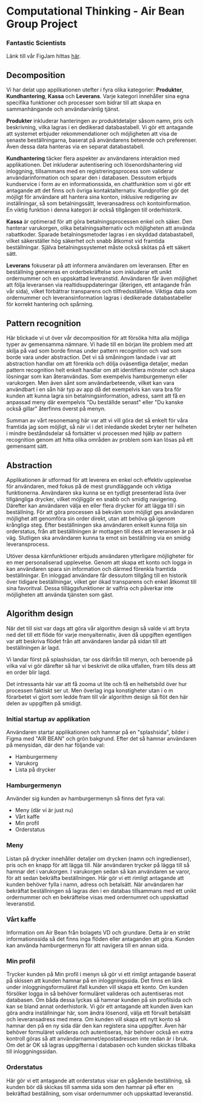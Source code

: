 # Computational Thinking - Air Bean Group Project
### **Fantastic Scientists**

Länk till vår FigJam hittas [här](https://www.figma.com/board/u1q68FuFGJBPCwfCQcJlxe/Computational-Thinking---Group-Project?node-id=0-1&node-type=canvas&t=PhDZA7ApaRL6y3W7-0).

## Decomposition

Vi har delat upp applikationen utefter i fyra olika kategorier: **Produkter**, **Kundhantering**, **Kassa** och **Leverans**. Varje kategori innehåller sina egna specifika funktioner och processer som bidrar till att skapa en sammanhängande och användarvänlig tjänst.

**Produkter** inkluderar hanteringen av produktdetaljer såsom namn, pris och beskrivning, vilka lagras i en dedikerad databastabell. Vi gör ett antagande att systemet erbjuder rekommendationer och möjligheten att visa de senaste beställningarna, baserat på användarens beteende och preferenser. Även dessa data hanteras via en separat databastabell.

**Kundhantering** täcker flera aspekter av användarens interaktion med applikationen. Det inkluderar autentisering och lösenordshantering vid inloggning, tillsammans med en registreringsprocess som validerar användarinformation och sparar den i databasen. Dessutom erbjuds kundservice i form av en informationssida, en chattfunktion som vi gör ett antagande att det finns och övriga kontaktalternativ. Kundprofiler gör det möjligt för användare att hantera sina konton, inklusive redigering av inställningar, så som betalningssätt, leveransadress och kontoinformation. En viktig funktion i denna kategori är också tillgången till orderhistorik.

**Kassa** är optimerad för att göra betalningsprocessen enkel och säker. Den hanterar varukorgen, olika betalningsalternativ och möjligheten att använda rabattkoder. Sparade betalningsmetoder lagras i en skyddad databastabell, vilket säkerställer hög säkerhet och snabb åtkomst vid framtida beställningar. Själva betalningssystemet måste också skötas på ett säkert sätt.

**Leverans** fokuserar på att informera användaren om leveransen. Efter en beställning genereras en orderbekräftelse som inkluderar ett unikt ordernummer och en uppskattad leveranstid. Användaren får även möjlighet att följa leveransen via realtidsuppdateringar (återigen, ett antagande från vår sida), vilket förbättrar transparens och tillfredsställelse. Viktiga data som ordernummer och leveransinformation lagras i dedikerade databastabeller för korrekt hantering och spårning.

## Pattern recognition
Här blickade vi ut över vår decomposition för att försöka hitta alla möjliga typer av gemensamma nämnare. Vi hade till en början lite problem med att skilja på vad som borde finnas under pattern recognition och vad som borde vara under abstraction. Det vi så småningom landade i var att abstraction handlar om att förenkla och dölja oväsentliga detaljer, medan pattern recognition helt enkelt handlar om att identifiera mönster och skapa lösningar som kan återanvändas. Som exempelvis hamburgemenyn eller varukorgen. Men även sånt som användarbeteende, vilket kan vara användbart i en sån här typ av app då det exempelvis kan vara bra för kunden att kunna lagra sin betalningsinformation, adress, samt att få en anpassad meny där exempelvis "Du beställde senast" eller "Du kanske också gillar" återfinns överst på menyn.

Summan av vårt resonemang här var att vi vill göra det så enkelt för våra framtida jag som möjligt, så när vi i det inledande skedet bryter ner helheten i mindre beståndsdelar så fortsätter vi processen med hjälp av pattern recognition genom att hitta olika områden av problem som kan lösas på ett gemensamt sätt.

## Abstraction

Applikationen är utformad för att leverera en enkel och effektiv upplevelse för användaren, med fokus på de mest grundläggande och viktiga funktionerna. Användaren ska kunna se en tydligt presenterad lista över tillgängliga drycker, vilket möjliggör en snabb och smidig navigering. Därefter kan användaren välja en eller flera drycker för att lägga till i sin beställning. För att göra processen så bekväm som möjligt ges användaren möjlighet att genomföra sin order direkt, utan att behöva gå igenom krångliga steg. Efter beställningen ska användaren enkelt kunna följa sin orderstatus, från att beställningen är mottagen till dess att leveransen är på väg. Slutligen ska användaren kunna ta emot sin beställning via en smidig leveransprocess.

Utöver dessa kärnfunktioner erbjuds användaren ytterligare möjligheter för en mer personaliserad upplevelse. Genom att skapa ett konto och logga in kan användaren spara sin information och därmed förenkla framtida beställningar. En inloggad användare får dessutom tillgång till en historik över tidigare beställningar, vilket ger ökad transparens och enkel åtkomst till sina favoritval. Dessa tilläggsfunktioner är valfria och påverkar inte möjligheten att använda tjänsten som gäst.

## Algorithm design
När det till sist var dags att göra vår algorithm design så valde vi att bryta ned det till ett flöde för varje menyalternativ, även då uppgiften egentligen var att beskriva flödet från att användaren landar på sidan till att beställningen är lagd.

Vi landar först på splashsidan, tar oss därifrån till menyn, och beroende på vilka val vi gör därefter så har vi beskrivit de olika utfallen, fram tills dess att en order blir lagd.

Det intressanta här var att få zooma ut lite och få en helhetsbild över hur processen faktiskt ser ut. Men överlag inga konstigheter utan i o m förarbetet vi gjort som ledde fram till vår algorithm design så flöt den här delen av uppgiften på smidigt.

### Initial startup av applikation

Användaren startar applikationen och hamnar på en "splashsida", bilder i Figma med "AIR BEAN" och grön bakgrund. Efter det så hamnar användaren på menysidan, där den har följande val:

- Hamburgermeny
- Varukorg
- Lista på drycker

### Hamburgermenyn

Använder sig kunden av hamburgermenyn så finns det fyra val:

- Meny (där vi är just nu)
- Vårt kaffe
- Min profil
- Orderstatus

### Meny

Listan på drycker innehåller detaljer om drycken (namn och ingredienser), pris och en knapp för att lägga till. När användaren trycker på lägga till så hamnar det i varukorgen. I varukorgen sedan så kan användaren se varor, för att sedan bekräfta beställningen. Här gör vi ett rimligt antagande att kunden behöver fylla i namn, adress och betalsätt. När användaren har bekräftat beställningen så lagras den i en databas tillsammans med ett unikt ordernummer och en bekräftelse visas med ordernumret och uppskattad leveranstid.

### Vårt kaffe

Information om Air Bean från bolagets VD och grundare. Detta är en strikt informationssida så det finns inga flöden eller antaganden att göra. Kunden kan använda hamburgermenyn för att navigera till en annan sida.
 
### Min profil

Trycker kunden på Min profil i menyn så gör vi ett rimligt antagande baserat på skissen att kunden hamnar på en inloggningssida. Det finns en länk under inloggningsformuläret ifall kunden vill skapa ett konto. Om kunden försöker logga in så behöver formuläret valideras och autentiseras mot databasen. Om båda dessa lyckas så hamnar kunden på sin profilsida och kan se bland annat orderhistorik. Vi gör ett antagande att kunden även kan göra andra inställningar här, som ändra lösenord, välja ett förvalt betalsätt och leveransadress med mera. Om kunden vill skapa ett nytt konto så hamnar den på en ny sida där den kan registera sina uppgifter. Även här behöver formuläret valideras och autentiseras, här behöver också en extra kontroll göras så att användarnamnet/epostadressen inte redan är i bruk. Om det är OK så lagras uppgifterna i databasen och kunden skickas tillbaka till inloggningssidan.

### Orderstatus

Här gör vi ett antagande att orderstatus visar en pågående beställning, så kunden bör då skickas till samma sida som den hamnar på efter en bekräftad beställning, som visar ordernummer och uppskattad leveranstid.

